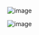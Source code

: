 ![image](https://user-images.githubusercontent.com/75578469/175817921-b5f3f3cf-d5d5-47d1-830b-56f72be8cc59.png)

![image](https://user-images.githubusercontent.com/75578469/175817958-b16a5d54-83a5-4414-b912-0d4e01dd964f.png)
